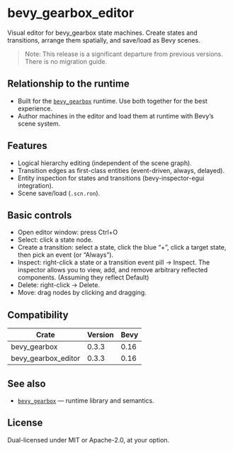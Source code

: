 # bevy_gearbox_editor

Visual editor for bevy_gearbox state machines. Create states and transitions, arrange them spatially, and save/load as Bevy scenes.

> Note: This release is a significant departure from previous versions. There is no migration guide.

## Relationship to the runtime

- Built for the [`bevy_gearbox`](https://github.com/DEMIURGE-studio/bevy_gearbox) runtime. Use both together for the best experience.
- Author machines in the editor and load them at runtime with Bevy’s scene system.

## Features

- Logical hierarchy editing (independent of the scene graph).
- Transition edges as first-class entities (event-driven, always, delayed).
- Entity inspection for states and transitions (bevy-inspector-egui integration).
- Scene save/load (`.scn.ron`).

## Basic controls

- Open editor window: press Ctrl+O
- Select: click a state node.
- Create a transition: select a state, click the blue “+”, click a target state, then pick an event (or “Always”).
- Inspect: right-click a state or a transition event pill → Inspect. The inspector allows you to view, add, and remove arbitrary reflected components. (Assuming they reflect Default)
- Delete: right-click → Delete.
- Move: drag nodes by clicking and dragging.

## Compatibility

| Crate               | Version | Bevy |
|---------------------|---------|------|
| bevy_gearbox        | 0.3.3   | 0.16 |
| bevy_gearbox_editor | 0.3.3   | 0.16 |

## See also

- [`bevy_gearbox`](https://github.com/DEMIURGE-studio/bevy_gearbox) — runtime library and semantics.

## License

Dual-licensed under MIT or Apache-2.0, at your option.
